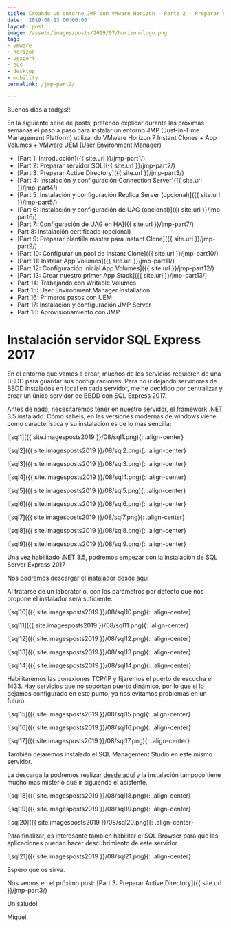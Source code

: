 ```yaml
---
title: Creando un entorno JMP con VMware Horizon - Parte 2 - Preparar servidor SQL
date: '2019-08-13 00:00:00'
layout: post
image: /assets/images/posts/2019/07/horizon-logo.png
tag:
- vmware
- horizon
- vexpert
- euc
- desktop
- mobility
permalink: /jmp-part2/

---
```


Buenos dias a tod@s!!

En la siguiente serie de posts, pretendo explicar durante las próximas semanas el paso a paso para instalar un entorno JMP (Just-in-Time Management Platform) utilizando VMware Horizon 7 Instant Clones + App Volumes + VMware UEM (User Environment Manager) 

- [Part 1: Introducción]({{ site.url }}/jmp-part1/)
- [Part 2: Preparar servidor SQL]({{ site.url }}/jmp-part2/)
- [Part 3: Preparar Active Directory]({{ site.url }}/jmp-part3/)
- [Part 4: Instalación y configuración Connection Server]({{ site.url }}/jmp-part4/)
- [Part 5: Instalación y configuración Replica Server (opcional)]({{ site.url }}/jmp-part5/)
- [Part 6: Instalación y configuración de UAG (opcional)]({{ site.url }}/jmp-part6/)
- [Part 7: Configuración de UAG en HA]({{ site.url }}/jmp-part7/)
- Part 8: Instalación certificado (opcional)
- [Part 9: Preparar plantilla master para Instant Clone]({{ site.url }}/jmp-part9/)
- [Part 10: Configurar un pool de Instant Clone]({{ site.url }}/jmp-part10/)
- [Part 11: Instalar App Volumes]({{ site.url }}/jmp-part11/)
- [Part 12: Configuración inicial App Volumes]({{ site.url }}/jmp-part12/)
- [Part 13: Crear nuestro primer App Stack]({{ site.url }}/jmp-part13/)
- Part 14: Trabajando con Writable Volumes
- Part 15: User Environment Manager Installation
- Part 16: Primeros pasos con UEM
- Part 17: Instalación y configuración JMP Server
- Part 18: Aprovisionamiento con JMP

# Instalación servidor SQL Express 2017

En el entorno que vamos a crear, muchos de los servicios requieren de una BBDD para guardar sus configuraciones. Para no ir dejando servidores de BBDD instalados en local en cada servidor, me he decidido por centralizar y crear un único servidor de BBDD con SQL Express 2017.

Antes de nada, necesitaremos tener en nuestro servidor, el framework .NET 3.5 instalado. Cómo sabeis, en las versiones modernas de windows viene como característica y su instalación es de lo mas sencilla:

![sql1]({{ site.imagesposts2019 }}/08/sql1.png){: .align-center}

![sql2]({{ site.imagesposts2019 }}/08/sql2.png){: .align-center}

![sql3]({{ site.imagesposts2019 }}/08/sql3.png){: .align-center}

![sql4]({{ site.imagesposts2019 }}/08/sql4.png){: .align-center}

![sql5]({{ site.imagesposts2019 }}/08/sql5.png){: .align-center}

![sql6]({{ site.imagesposts2019 }}/08/sql6.png){: .align-center}

![sql7]({{ site.imagesposts2019 }}/08/sql7.png){: .align-center}

![sql8]({{ site.imagesposts2019 }}/08/sql8.png){: .align-center}

![sql9]({{ site.imagesposts2019 }}/08/sql9.png){: .align-center}

Una vez habilitado .NET 3.5, podremos empezar con la instalación de SQL Server Express 2017

Nos podremos descargar el instalador [desde aquí](https://www.microsoft.com/es-es/sql-server/sql-server-editions-express)

Al tratarse de un laboratorio, con los parámetros por defecto que nos propone el instalador será suficiente.

![sql10]({{ site.imagesposts2019 }}/08/sql10.png){: .align-center}

![sql11]({{ site.imagesposts2019 }}/08/sql11.png){: .align-center}

![sql12]({{ site.imagesposts2019 }}/08/sql12.png){: .align-center}

![sql13]({{ site.imagesposts2019 }}/08/sql13.png){: .align-center}

![sql14]({{ site.imagesposts2019 }}/08/sql14.png){: .align-center}

Habilitaremos las conexiones TCP/IP y fijaremos el puerto de escucha el 1433. Hay servicios que no soportan puerto dinámico, por lo que si lo dejamos configurado en este punto, ya nos evitamos problemas en un futuro.

![sql15]({{ site.imagesposts2019 }}/08/sql15.png){: .align-center}

![sql16]({{ site.imagesposts2019 }}/08/sql16.png){: .align-center}

![sql17]({{ site.imagesposts2019 }}/08/sql17.png){: .align-center}

También dejaremos instalado el SQL Management Studio en este mismo servidor.

La descarga la podremos realizar [desde aquí](https://docs.microsoft.com/es-es/sql/ssms/download-sql-server-management-studio-ssms?view=sql-server-2017) y la instalación tampoco tiene mucho mas misterio que ir siguiendo el asistente.

![sql18]({{ site.imagesposts2019 }}/08/sql18.png){: .align-center}

![sql19]({{ site.imagesposts2019 }}/08/sql19.png){: .align-center}

![sql20]({{ site.imagesposts2019 }}/08/sql20.png){: .align-center}

Para finalizar, es interesante también habilitar el SQL Browser para que las aplicaciones puedan hacer descubrimiento de este servidor.

![sql21]({{ site.imagesposts2019 }}/08/sql21.png){: .align-center}


Espero que os sirva.

Nos vemos en el próximo post: [Part 3: Preparar Active Directory]({{ site.url }}/jmp-part3/)

Un saludo!

Miquel.


